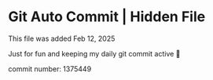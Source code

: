 # Git Auto Commit | Hidden File

This file was added Feb 12, 2025

Just for fun and keeping my daily git commit active 🤪

commit number: 1375449
